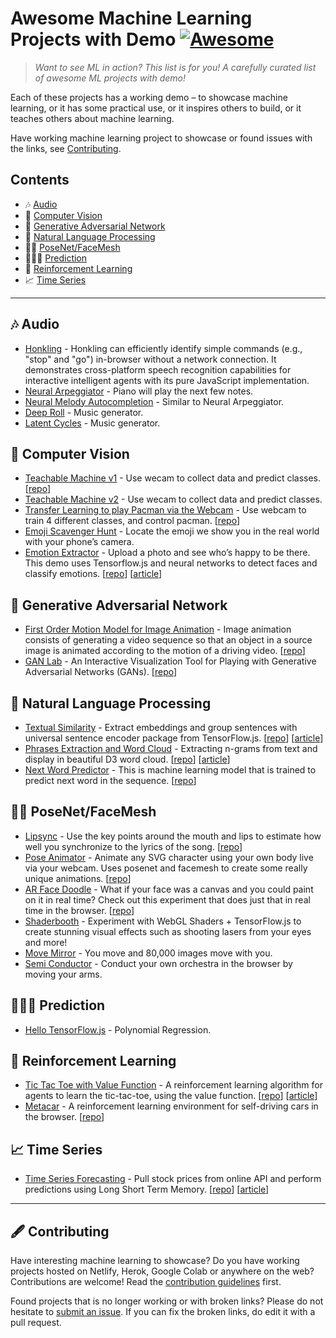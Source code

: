 # Awesome Machine Learning Projects with Demo [![Awesome](https://awesome.re/badge-flat.svg)](https://awesome.re)

> *Want to see ML in action? This list is for you! A carefully curated list of awesome ML projects with demo!*

Each of these projects has a working demo – to showcase machine learning, or it has some practical use, or it inspires others to build, or it teaches others about machine learning. 

Have working machine learning project to showcase or found issues with the links, see [Contributing](#🖋-contributing).

## Contents

- 🎶 [Audio](#🎶-audio)
- 👀 [Computer Vision](#👀-computer-vision)
- 🎨 [Generative Adversarial Network](#🎨-generative-adversarial-network)
- 📝 [Natural Language Processing](#📝-natural-language-processing)
- 🕺🏼 [PoseNet/FaceMesh](#🕺🏼-posenetfacemesh)
- 🧙🏼‍♀️ [Prediction](#🧙🏼‍♀️-prediction)
- 👾 [Reinforcement Learning](#👾-reinforcement-learning)
- 📈 [Time Series](#📈-time-series)

---

## 🎶 Audio

- [Honkling](https://castorini.github.io/honkling/view/home.html) - Honkling can efficiently identify simple commands (e.g., "stop" and "go") in-browser without a network connection. It demonstrates cross-platform speech recognition capabilities for interactive intelligent agents with its pure JavaScript implementation.
- [Neural Arpeggiator](https://codepen.io/teropa/pen/ddqEwj) - Piano will play the next few notes.
- [Neural Melody Autocompletion](https://codepen.io/teropa/pen/gvwwZL) - Similar to Neural Arpeggiator.
- [Deep Roll](https://codepen.io/teropa/pen/zpbLOj) - Music generator.
- [Latent Cycles](https://codepen.io/teropa/pen/rdoPbG) - Music generator.

## 👀 Computer Vision

- [Teachable Machine v1](https://teachablemachine.withgoogle.com/v1/) - Use wecam to collect data and predict classes. [[repo](https://github.com/googlecreativelab/teachable-machine-v1)]
- [Teachable Machine v2](https://teachablemachine.withgoogle.com/train/image) - Use wecam to collect data and predict classes. 
- [Transfer Learning to play Pacman via the Webcam](https://storage.googleapis.com/tfjs-examples/webcam-transfer-learning/dist/index.html) - Use webcam to train 4 different classes, and control pacman. [[repo](https://github.com/tensorflow/tfjs-examples/tree/master/webcam-transfer-learning)]
- [Emoji Scavenger Hunt](https://emojiscavengerhunt.withgoogle.com/) - Locate the emoji we show you in the real world with your phone’s camera.
- [Emotion Extractor](https://brendansudol.com/faces/) - Upload a photo and see who’s happy to be there. This demo uses Tensorflow.js and neural networks to detect faces and classify emotions. [[repo](https://github.com/brendansudol/faces)] [[article](https://brendansudol.com/writing/tfjs-emotions)]

## 🎨 Generative Adversarial Network

- [First Order Motion Model for Image Animation](https://colab.research.google.com/github/AliaksandrSiarohin/first-order-model/blob/master/demo.ipynb) - Image animation consists of generating a video sequence so that an object in a source image is animated according to the motion of a driving video. [[repo](https://github.com/AliaksandrSiarohin/first-order-model)]
- [GAN Lab](https://poloclub.github.io/ganlab/) - An Interactive Visualization Tool for Playing with Generative Adversarial Networks (GANs). [[repo](https://github.com/poloclub/ganlab)]

## 📝 Natural Language Processing

- [Textual Similarity](https://jinglescode.github.io/textual-similarity-universal-sentence-encoder) - Extract embeddings and group sentences with universal sentence encoder package from TensorFlow.js. [[repo](https://github.com/jinglescode/textual-similarity-universal-sentence-encoder)] [[article](https://jinglescode.github.io/2020/02/10/build-textual-similarity-analysis-web-app/)]
- [Phrases Extraction and Word Cloud](https://jinglescode.github.io/phrases-extraction-wordcloud) - Extracting n-grams from text and display in beautiful D3 word cloud. [[repo](https://github.com/jinglescode/phrases-extraction-wordcloud)] [[article](https://jinglescode.github.io/2017/10/01/extract-phrases-display-wordcloud/)]
- [Next Word Predictor](https://nxt-word.firebaseapp.com/) - This is machine learning model that is trained to predict next word in the sequence. [[repo](https://github.com/rajveermalviya/language-modeling)]

## 🕺🏼 PoseNet/FaceMesh

- [Lipsync](https://lipsync.withyoutube.com/) - Use the key points around the mouth and lips to estimate how well you synchronize to the lyrics of the song. [[repo](https://github.com/google/lipsync)]
- [Pose Animator](https://pose-animator-demo.firebaseapp.com/camera.html) - Animate any SVG character using your own body live via your webcam. Uses posenet and facemesh to create some really unique animations. [[repo](https://github.com/yemount/pose-animator/)]
- [AR Face Doodle](https://cyrildiagne.github.io/ar-facedoodle) - What if your face was a canvas and you could paint on it in real time? Check out this experiment that does just that in real time in the browser. [[repo](https://github.com/cyrildiagne/ar-facedoodle)]
- [Shaderbooth](https://shaderbooth.com/?85daa) - Experiment with WebGL Shaders + TensorFlow.js to create stunning visual effects such as shooting lasers from your eyes and more!
- [Move Mirror](https://experiments.withgoogle.com/collection/ai/move-mirror/view) - You move and 80,000 images move with you.
- [Semi Conductor](https://semiconductor.withgoogle.com/) - Conduct your own orchestra in the browser by moving your arms.

## 🧙🏼‍♀️ Prediction

- [Hello TensorFlow.js](https://hello-tensorflow.glitch.me/) - Polynomial Regression.

## 👾 Reinforcement Learning

- [Tic Tac Toe with Value Function](https://jinglescode.github.io/reinforcement-learning-tic-tac-toe) - A reinforcement learning algorithm for agents to learn the tic-tac-toe, using the value function. [[repo](https://github.com/jinglescode/reinforcement-learning-tic-tac-toe)] [[article](https://jinglescode.github.io/2019/06/30/reinforcement-learning-value-function/)]
- [Metacar](https://www.metacar-project.com/) - A reinforcement learning environment for self-driving cars in the browser. [[repo](https://github.com/thibo73800/metacar)]

## 📈 Time Series

- [Time Series Forecasting](https://jinglescode.github.io/time-series-forecasting-tensorflowjs) - Pull stock prices from online API and perform predictions using Long Short Term Memory. [[repo](https://github.com/jinglescode/time-series-forecasting-tensorflowjs)] [[article](https://jinglescode.github.io/2019/05/17/time-series-forecasting-with-tensorflow-js/)]

---

## 🖋 Contributing

Have interesting machine learning to showcase? Do you have working projects hosted on Netlify, Herok, Google Colab or anywhere on the web? Contributions are welcome! Read the [contribution guidelines](https://github.com/jinglescode/awesome-machine-learning-projects/blob/main/contributing.md) first.

Found projects that is no longer working or with broken links? Please do not hesitate to [submit an issue](https://github.com/jinglescode/awesome-machine-learning-projects/issues). If you can fix the broken links, do edit it with a pull request.
